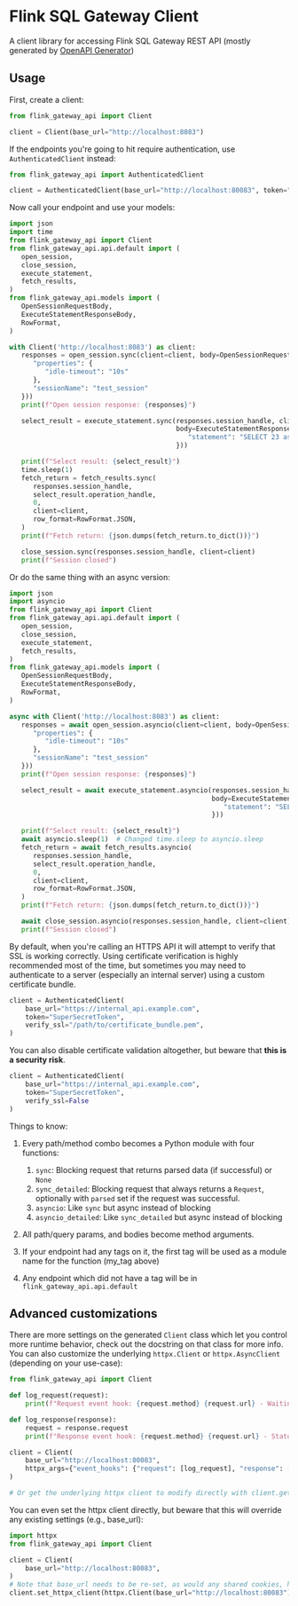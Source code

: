 # Flink SQL Gateway Client
A client library for accessing Flink SQL Gateway REST API
(mostly generated by [OpenAPI Generator](https://github.com/openapi-generators))

## Usage
First, create a client:

```python
from flink_gateway_api import Client

client = Client(base_url="http://localhost:8083")
```

If the endpoints you're going to hit require authentication, use `AuthenticatedClient` instead:

```python
from flink_gateway_api import AuthenticatedClient

client = AuthenticatedClient(base_url="http://localhost:80083", token="SuperSecretToken")
```

Now call your endpoint and use your models:

```python
import json
import time
from flink_gateway_api import Client
from flink_gateway_api.api.default import (
   open_session,
   close_session,
   execute_statement,
   fetch_results,
)
from flink_gateway_api.models import (
   OpenSessionRequestBody,
   ExecuteStatementResponseBody,
   RowFormat,
)

with Client('http://localhost:8083') as client:
   responses = open_session.sync(client=client, body=OpenSessionRequestBody.from_dict({
      "properties": {
         "idle-timeout": "10s"
      },
      "sessionName": "test_session"
   }))
   print(f"Open session response: {responses}")

   select_result = execute_statement.sync(responses.session_handle, client=client,
                                          body=ExecuteStatementResponseBody.from_dict({
                                             "statement": "SELECT 23 as age, 'Alice Liddel' as name;",
                                          }))

   print(f"Select result: {select_result}")
   time.sleep(1)
   fetch_return = fetch_results.sync(
      responses.session_handle,
      select_result.operation_handle,
      0,
      client=client,
      row_format=RowFormat.JSON,
   )
   print(f"Fetch return: {json.dumps(fetch_return.to_dict())}")

   close_session.sync(responses.session_handle, client=client)
   print(f"Session closed")
```

Or do the same thing with an async version:

```python
import json
import asyncio
from flink_gateway_api import Client
from flink_gateway_api.api.default import (
   open_session,
   close_session,
   execute_statement,
   fetch_results,
)
from flink_gateway_api.models import (
   OpenSessionRequestBody,
   ExecuteStatementResponseBody,
   RowFormat,
)

async with Client('http://localhost:8083') as client:
   responses = await open_session.asyncio(client=client, body=OpenSessionRequestBody.from_dict({
      "properties": {
         "idle-timeout": "10s"
      },
      "sessionName": "test_session"
   }))
   print(f"Open session response: {responses}")

   select_result = await execute_statement.asyncio(responses.session_handle, client=client,
                                                   body=ExecuteStatementResponseBody.from_dict({
                                                      "statement": "SELECT 23 as age, 'Alice Liddel' as name;",
                                                   }))

   print(f"Select result: {select_result}")
   await asyncio.sleep(1)  # Changed time.sleep to asyncio.sleep
   fetch_return = await fetch_results.asyncio(
      responses.session_handle,
      select_result.operation_handle,
      0,
      client=client,
      row_format=RowFormat.JSON,
   )
   print(f"Fetch return: {json.dumps(fetch_return.to_dict())}")

   await close_session.asyncio(responses.session_handle, client=client)
   print(f"Session closed")
```

By default, when you're calling an HTTPS API it will attempt to verify that SSL is working correctly. Using certificate verification is highly recommended most of the time, but sometimes you may need to authenticate to a server (especially an internal server) using a custom certificate bundle.

```python
client = AuthenticatedClient(
    base_url="https://internal_api.example.com", 
    token="SuperSecretToken",
    verify_ssl="/path/to/certificate_bundle.pem",
)
```

You can also disable certificate validation altogether, but beware that **this is a security risk**.

```python
client = AuthenticatedClient(
    base_url="https://internal_api.example.com", 
    token="SuperSecretToken", 
    verify_ssl=False
)
```

Things to know:
1. Every path/method combo becomes a Python module with four functions:
    1. `sync`: Blocking request that returns parsed data (if successful) or `None`
    1. `sync_detailed`: Blocking request that always returns a `Request`, optionally with `parsed` set if the request was successful.
    1. `asyncio`: Like `sync` but async instead of blocking
    1. `asyncio_detailed`: Like `sync_detailed` but async instead of blocking

1. All path/query params, and bodies become method arguments.
1. If your endpoint had any tags on it, the first tag will be used as a module name for the function (my_tag above)
1. Any endpoint which did not have a tag will be in `flink_gateway_api.api.default`

## Advanced customizations

There are more settings on the generated `Client` class which let you control more runtime behavior, check out the docstring on that class for more info. You can also customize the underlying `httpx.Client` or `httpx.AsyncClient` (depending on your use-case):

```python
from flink_gateway_api import Client

def log_request(request):
    print(f"Request event hook: {request.method} {request.url} - Waiting for response")

def log_response(response):
    request = response.request
    print(f"Response event hook: {request.method} {request.url} - Status {response.status_code}")

client = Client(
    base_url="http://localhost:80083",
    httpx_args={"event_hooks": {"request": [log_request], "response": [log_response]}},
)

# Or get the underlying httpx client to modify directly with client.get_httpx_client() or client.get_async_httpx_client()
```

You can even set the httpx client directly, but beware that this will override any existing settings (e.g., base_url):

```python
import httpx
from flink_gateway_api import Client

client = Client(
    base_url="http://localhost:80083",
)
# Note that base_url needs to be re-set, as would any shared cookies, headers, etc.
client.set_httpx_client(httpx.Client(base_url="http://localhost:80083"))
```
